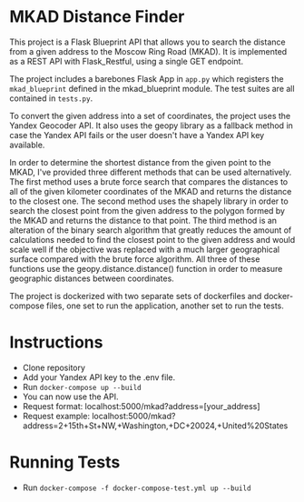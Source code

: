# MKAD Distance Finder

This project is a Flask Blueprint API that allows you to search the distance from a given address to the Moscow Ring Road (MKAD).
It is implemented as a REST API with Flask_Restful, using a single GET endpoint.

The project includes a barebones Flask App in `app.py` which registers the `mkad_blueprint` defined in the mkad_blueprint module.
The test suites are all contained in `tests.py`.

To convert the given address into a set of coordinates, the project uses the Yandex Geocoder API. It also uses the geopy library
as a fallback method in case the Yandex API fails or the user doesn't have a Yandex API key available.

In order to determine the shortest distance from the given point to the MKAD, I've provided three different methods that can be
used alternatively. The first method uses a brute force search that compares the distances to all of the given kilometer 
coordinates of the MKAD and returns the distance to the closest one. The second method uses the shapely library in order to
search the closest point from the given address to the polygon formed by the MKAD and returns the distance to that point.
The third method is an alteration of the binary search algorithm that greatly reduces the amount of calculations needed to
find the closest point to the given address and would scale well if the objective was replaced with a much larger geographical
surface compared with the brute force algorithm. All three of these functions use the geopy.distance.distance() function in
order to measure geographic distances between coordinates.

The project is dockerized with two separate sets of dockerfiles and docker-compose files, one set to run the application, another
set to run the tests.

# Instructions

- Clone repository
- Add your Yandex API key to the .env file.
- Run `docker-compose up --build`
- You can now use the API.
- Request format: localhost:5000/mkad?address=[your_address]
- Request example: localhost:5000/mkad?address=2+15th+St+NW,+Washington,+DC+20024,+United%20States

# Running Tests

- Run `docker-compose -f docker-compose-test.yml up --build`
